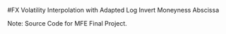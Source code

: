 #FX Volatility Interpolation with Adapted Log Invert Moneyness Abscissa

Note: Source Code for MFE Final Project.
